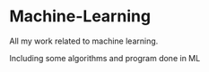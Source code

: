 # Machine-Learning
All my work related to machine learning.

Including some algorithms and program done in ML
